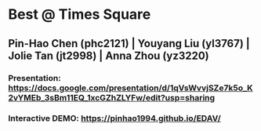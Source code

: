 # Best @ Times Square
## Pin-Hao Chen (phc2121) | Youyang Liu (yl3767) | Jolie Tan (jt2998) | Anna Zhou (yz3220)

### Presentation: https://docs.google.com/presentation/d/1qVsWvvjSZe7k5o_K2vYMEb_3sBm11EQ_1xcGZhZLYFw/edit?usp=sharing
### Interactive DEMO: https://pinhao1994.github.io/EDAV/
